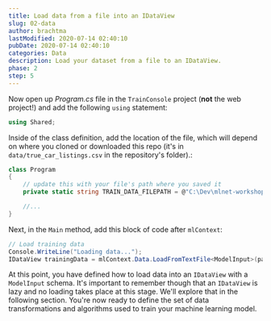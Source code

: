 ```yaml
---
title: Load data from a file into an IDataView
slug: 02-data
author: brachtma
lastModified: 2020-07-14 02:40:10
pubDate: 2020-07-14 02:40:10
categories: Data
description: Load your dataset from a file to an IDataView.
phase: 2
step: 5
---
```


Now open up *Program.cs* file in the `TrainConsole` project (**not** the web project!) and add the following `using` statement:

```csharp
using Shared;
```

Inside of the class definition, add the location of the file, which will depend on where you cloned or downloaded this repo (it's in `data/true_car_listings.csv` in the repository's folder).:

```csharp
class Program
{
    // update this with your file's path where you saved it
    private static string TRAIN_DATA_FILEPATH = @"C:\Dev\mlnet-workshop\data\true_car_listings.csv";

    //...
}
```

Next, in the `Main` method, add this block of code after `mlContext`:

```csharp
// Load training data
Console.WriteLine("Loading data...");
IDataView trainingData = mlContext.Data.LoadFromTextFile<ModelInput>(path: TRAIN_DATA_FILEPATH, hasHeader: true, separatorChar: ',');
```

At this point, you have defined how to load data into an `IDataView` with a `ModelInput` schema. It's important to remember though that an `IDataView` is lazy and no loading takes place at this stage. We'll explore that in the following section. You're now ready to define the set of data transformations and algorithms used to train your machine learning model.